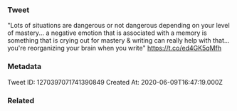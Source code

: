 ### Tweet
"Lots of situations are dangerous or not dangerous depending on your level of mastery... a negative emotion that is associated with a memory is something that is crying out for mastery &amp; writing can really help with that... you're reorganizing your brain when you write" https://t.co/ed4GK5qMfh

### Metadata
Tweet ID: 1270397071741390849
Created At: 2020-06-09T16:47:19.000Z

### Related

